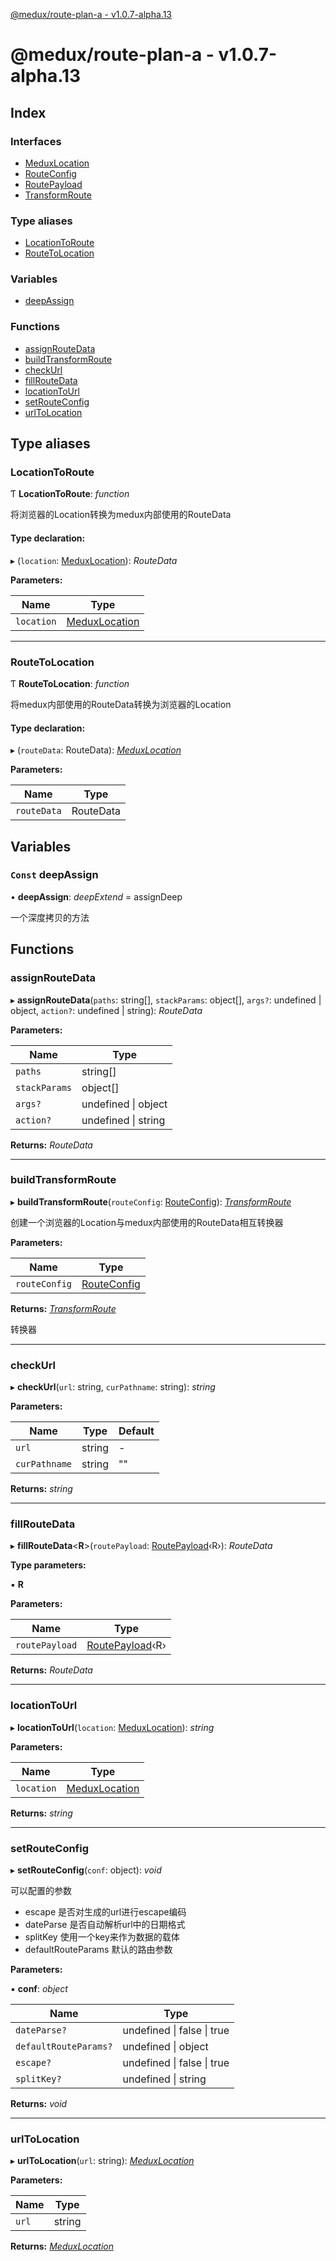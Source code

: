 [@medux/route-plan-a - v1.0.7-alpha.13](README.md)

# @medux/route-plan-a - v1.0.7-alpha.13

## Index

### Interfaces

* [MeduxLocation](interfaces/meduxlocation.md)
* [RouteConfig](interfaces/routeconfig.md)
* [RoutePayload](interfaces/routepayload.md)
* [TransformRoute](interfaces/transformroute.md)

### Type aliases

* [LocationToRoute](README.md#locationtoroute)
* [RouteToLocation](README.md#routetolocation)

### Variables

* [deepAssign](README.md#const-deepassign)

### Functions

* [assignRouteData](README.md#assignroutedata)
* [buildTransformRoute](README.md#buildtransformroute)
* [checkUrl](README.md#checkurl)
* [fillRouteData](README.md#fillroutedata)
* [locationToUrl](README.md#locationtourl)
* [setRouteConfig](README.md#setrouteconfig)
* [urlToLocation](README.md#urltolocation)

## Type aliases

###  LocationToRoute

Ƭ **LocationToRoute**: *function*

将浏览器的Location转换为medux内部使用的RouteData

#### Type declaration:

▸ (`location`: [MeduxLocation](interfaces/meduxlocation.md)): *RouteData*

**Parameters:**

Name | Type |
------ | ------ |
`location` | [MeduxLocation](interfaces/meduxlocation.md) |

___

###  RouteToLocation

Ƭ **RouteToLocation**: *function*

将medux内部使用的RouteData转换为浏览器的Location

#### Type declaration:

▸ (`routeData`: RouteData): *[MeduxLocation](interfaces/meduxlocation.md)*

**Parameters:**

Name | Type |
------ | ------ |
`routeData` | RouteData |

## Variables

### `Const` deepAssign

• **deepAssign**: *deepExtend* = assignDeep

一个深度拷贝的方法

## Functions

###  assignRouteData

▸ **assignRouteData**(`paths`: string[], `stackParams`: object[], `args?`: undefined | object, `action?`: undefined | string): *RouteData*

**Parameters:**

Name | Type |
------ | ------ |
`paths` | string[] |
`stackParams` | object[] |
`args?` | undefined &#124; object |
`action?` | undefined &#124; string |

**Returns:** *RouteData*

___

###  buildTransformRoute

▸ **buildTransformRoute**(`routeConfig`: [RouteConfig](interfaces/routeconfig.md)): *[TransformRoute](interfaces/transformroute.md)*

创建一个浏览器的Location与medux内部使用的RouteData相互转换器

**Parameters:**

Name | Type |
------ | ------ |
`routeConfig` | [RouteConfig](interfaces/routeconfig.md) |

**Returns:** *[TransformRoute](interfaces/transformroute.md)*

转换器

___

###  checkUrl

▸ **checkUrl**(`url`: string, `curPathname`: string): *string*

**Parameters:**

Name | Type | Default |
------ | ------ | ------ |
`url` | string | - |
`curPathname` | string | "" |

**Returns:** *string*

___

###  fillRouteData

▸ **fillRouteData**<**R**>(`routePayload`: [RoutePayload](interfaces/routepayload.md)‹R›): *RouteData*

**Type parameters:**

▪ **R**

**Parameters:**

Name | Type |
------ | ------ |
`routePayload` | [RoutePayload](interfaces/routepayload.md)‹R› |

**Returns:** *RouteData*

___

###  locationToUrl

▸ **locationToUrl**(`location`: [MeduxLocation](interfaces/meduxlocation.md)): *string*

**Parameters:**

Name | Type |
------ | ------ |
`location` | [MeduxLocation](interfaces/meduxlocation.md) |

**Returns:** *string*

___

###  setRouteConfig

▸ **setRouteConfig**(`conf`: object): *void*

可以配置的参数
- escape 是否对生成的url进行escape编码
- dateParse 是否自动解析url中的日期格式
- splitKey 使用一个key来作为数据的载体
- defaultRouteParams 默认的路由参数

**Parameters:**

▪ **conf**: *object*

Name | Type |
------ | ------ |
`dateParse?` | undefined &#124; false &#124; true |
`defaultRouteParams?` | undefined &#124; object |
`escape?` | undefined &#124; false &#124; true |
`splitKey?` | undefined &#124; string |

**Returns:** *void*

___

###  urlToLocation

▸ **urlToLocation**(`url`: string): *[MeduxLocation](interfaces/meduxlocation.md)*

**Parameters:**

Name | Type |
------ | ------ |
`url` | string |

**Returns:** *[MeduxLocation](interfaces/meduxlocation.md)*

